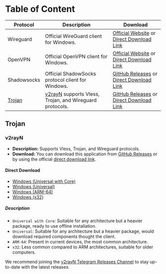 # Table of Content

| Protocol          | Description                                                        | Download                                                                                                                                                                                                       |
| ----------------- | ------------------------------------------------------------------ | -------------------------------------------------------------------------------------------------------------------------------------------------------------------------------------------------------------- |
| Wireguard         | Official WireGuard client for Windows.                             | [Official Website](https://www.wireguard.com/install/) or [Direct Download Link](https://download.wireguard.com/windows-client/wireguard-installer.exe)                                                        |
| OpenVPN           | Official OpenVPN client for Windows.                               | [Official Website](https://openvpn.net/client/client-connect-vpn-for-windows/) or [Direct Download Link](https://openvpn.net/downloads/openvpn-connect-v3-windows.msi)                                         |
| Shadowsocks       | Official ShadowSocks protocol client for Windows.                  | [GitHub Releases](https://github.com/shadowsocks/shadowsocks-windows/releases) or [Direct Download Link](https://github.com/shadowsocks/shadowsocks-windows/releases/download/4.4.1.0/Shadowsocks-4.4.1.0.zip) |
| [Trojan](#trojan) | [v2rayN](#v2rayn) supports Vless, Trojan, and Wireguard protocols. | [GitHub Releases](https://github.com/2dust/v2rayN/releases) or [Direct Download Link](#direct-download)                                                                                                        |

## Trojan

### v2rayN

- **Description:** Supports Vless, Trojan, and Wireguard protocols.
- **Download:** You can download this application from [GitHub Releases](https://github.com/2dust/v2rayN/releases) or by using the official [direct download link](#direct-download).

#### Direct Download

- [Windows (Universal with Core)](https://github.com/2dust/v2rayN/releases/download/6.33/v2rayN-With-Core.zip)
- [Windows (Universal)](https://github.com/2dust/v2rayN/releases/download/6.33/v2rayN.zip)
- [Windows (ARM-64)](https://github.com/2dust/v2rayN/releases/download/6.33/v2rayN-arm64.zip)
- [Windows (x32)](https://github.com/2dust/v2rayN/releases/download/6.33/v2rayN-32.zip)

##### Description

- `Universal with Core`: Suitable for any architecture but a heavier package, ready to use offline installation.
- `Universal`: Suitable for any architecture but a heavier package, would download required components thought the client.
- `ARM-64`: Present in current devices, the most common architecture.
- `x32`: Less common compared to ARM architectures, suitable for older computers.

We recommend joining the [v2rayN Telegram Releases Channel](https://t.me/github_2dust) to stay up-to-date with the latest releases.
